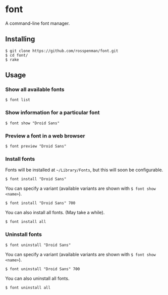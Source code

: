 font
====

A command-line font manager.

Installing
----------

```
$ git clone https://github.com/rosspenman/font.git
$ cd font/
$ rake
```

Usage
-----

### Show all available fonts

`$ font list`

### Show information for a particular font

`$ font show "Droid Sans"`

### Preview a font in a web browser

`$ font preview "Droid Sans"`

### Install fonts

Fonts will be installed at `~/Library/Fonts`, but this will soon be configurable.

`$ font install "Droid Sans"`

You can specify a variant (available variants are shown with `$ font show <name>`).

`$ font install "Droid Sans" 700`

You can also install all fonts. (May take a while).

`$ font install all`

### Uninstall fonts

`$ font uninstall "Droid Sans"`

You can specify a variant (available variants are shown with `$ font show <name>`).

`$ font uninstall "Droid Sans" 700`

You can also uninstall all fonts.

`$ font uninstall all`
